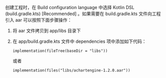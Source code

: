 创建工程时，在 Build configuration language 中选择 Kotlin DSL (build.gradle.kts) [Recommended] 。如果需要在 build.gradle.kts 文件向工程引入 aar 可以按照下面步骤操作：

1. 将 aar 文件拷贝到 app/libs 目录下

2. 在 app/build.gradle.kts 文件中 dependencies 项中添加如下代码：

   ```
   implementation(fileTree(baseDir = "libs"))
   ```

   或者

   ```
   implementation(files("libs/achartengine-1.2.0.aar"))
   ```

   